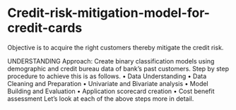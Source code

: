 # Credit-risk-mitigation-model-for-credit-cards
Objective is to acquire the right customers thereby mitigate the credit risk.

UNDERSTANDING
Approach: Create binary classification models using demographic and credit bureau data of bank’s past customers. Step by step procedure to achieve this is as follows.
• Data Understanding
• Data Cleaning and Preparation
• Univariate and Bivariate analysis
• Model Building and Evaluation
• Application scorecard creation
• Cost benefit assessment
Let’s look at each of the above steps more in detail.
